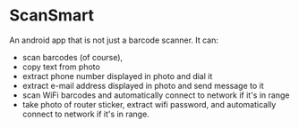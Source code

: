 # ScanSmart

An android app that is not just a barcode scanner. It can:
 - scan barcodes (of course),  
 - copy text from photo
 - extract phone number displayed in photo and dial it
 - extract e-mail address displayed in photo and send message to it
 - scan WiFi barcodes and automatically connect to network if it's in range
 - take photo of router sticker, extract wifi password, and automatically connect to network if it's in range.
 
